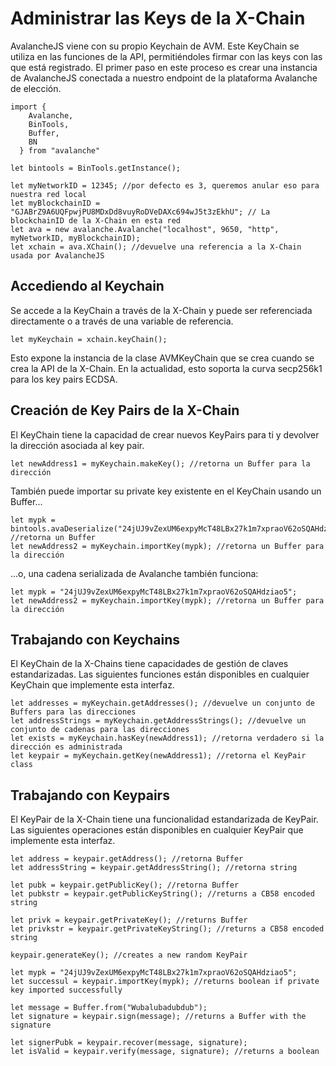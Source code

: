 # Administrar las Keys de la X-Chain

AvalancheJS viene con su propio Keychain de AVM. Este KeyChain se utiliza en las funciones de la API, permitiéndoles firmar con las keys con las que está registrado. El primer paso en este proceso es crear una instancia de AvalancheJS conectada a nuestro endpoint de la plataforma Avalanche de elección.

```text
import {
    Avalanche,
    BinTools,
    Buffer,
    BN
  } from "avalanche" 

let bintools = BinTools.getInstance();

let myNetworkID = 12345; //por defecto es 3, queremos anular eso para nuestra red local
let myBlockchainID = "GJABrZ9A6UQFpwjPU8MDxDd8vuyRoDVeDAXc694wJ5t3zEkhU"; // La blockchainID de la X-Chain en esta red
let ava = new avalanche.Avalanche("localhost", 9650, "http", myNetworkID, myBlockchainID);
let xchain = ava.XChain(); //devuelve una referencia a la X-Chain usada por AvalancheJS
```

## Accediendo al Keychain <a id="accessing-the-keychain"></a>

Se accede a la KeyChain a través de la X-Chain y puede ser referenciada directamente o a través de una variable de referencia.

```text
let myKeychain = xchain.keyChain();
```

Esto expone la instancia de la clase AVMKeyChain que se crea cuando se crea la API de la X-Chain. En la actualidad, esto soporta la curva secp256k1 para los key pairs ECDSA.

## Creación de Key Pairs de la X-Chain<a id="creating-x-chain-key-pairs"></a>

El KeyChain tiene la capacidad de crear nuevos KeyPairs para ti y devolver la dirección asociada al key pair.

```text
let newAddress1 = myKeychain.makeKey(); //retorna un Buffer para la dirección
```

También puede importar su private key existente en el KeyChain usando un Buffer...

```text
let mypk = bintools.avaDeserialize("24jUJ9vZexUM6expyMcT48LBx27k1m7xpraoV62oSQAHdziao5"); //retorna un Buffer
let newAddress2 = myKeychain.importKey(mypk); //retorna un Buffer para la dirección

```

...o, una cadena serializada de Avalanche también funciona:

```text
let mypk = "24jUJ9vZexUM6expyMcT48LBx27k1m7xpraoV62oSQAHdziao5";
let newAddress2 = myKeychain.importKey(mypk); //retorna un Buffer para la dirección
```

## Trabajando con Keychains <a id="working-with-keychains"></a>

El KeyChain de la X-Chains tiene capacidades de gestión de claves estandarizadas. Las siguientes funciones están disponibles en cualquier KeyChain que implemente esta interfaz.

```text
let addresses = myKeychain.getAddresses(); //devuelve un conjunto de Buffers para las direcciones
let addressStrings = myKeychain.getAddressStrings(); //devuelve un conjunto de cadenas para las direcciones
let exists = myKeychain.hasKey(newAddress1); //retorna verdadero si la dirección es administrada
let keypair = myKeychain.getKey(newAddress1); //retorna el KeyPair class
```

## Trabajando con Keypairs <a id="working-with-keypairs"></a>

El KeyPair de la X-Chain tiene una funcionalidad estandarizada de KeyPair. Las siguientes operaciones están disponibles en cualquier KeyPair que implemente esta interfaz.

```text
let address = keypair.getAddress(); //retorna Buffer
let addressString = keypair.getAddressString(); //retorna string

let pubk = keypair.getPublicKey(); //retorna Buffer
let pubkstr = keypair.getPublicKeyString(); //returns a CB58 encoded string

let privk = keypair.getPrivateKey(); //returns Buffer
let privkstr = keypair.getPrivateKeyString(); //returns a CB58 encoded string

keypair.generateKey(); //creates a new random KeyPair

let mypk = "24jUJ9vZexUM6expyMcT48LBx27k1m7xpraoV62oSQAHdziao5";
let successul = keypair.importKey(mypk); //returns boolean if private key imported successfully

let message = Buffer.from("Wubalubadubdub");
let signature = keypair.sign(message); //returns a Buffer with the signature

let signerPubk = keypair.recover(message, signature);
let isValid = keypair.verify(message, signature); //returns a boolean
```

<!--stackedit_data:
eyJoaXN0b3J5IjpbMTQxMjgxMTkzMywtNTIwNzkzMTk0XX0=
-->